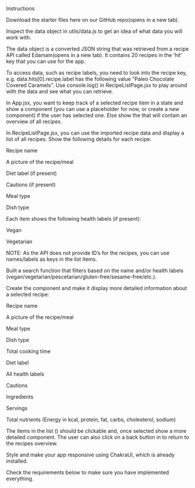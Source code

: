 Instructions


Download the starter files here on our GitHub repo(opens in a new tab).


Inspect the data object in utils/data.js  to get an idea of what data you will work with.

The data object is a converted JSON string that was retrieved from a recipe API called Edamam(opens in a new tab). It contains 20 recipes in the ‘hit’ key that you can use for the app.


To access data, such as recipe labels, you need to look into the recipe key, e.g. data.hits[0].recipe.label has the following value "Paleo Chocolate Covered Caramels". Use console.log() in RecipeListPage.jsx to play around with the data and see what you can retrieve.


In App.jsx, you want to keep track of a selected recipe item in a state and show a <RecipePage /> component (you can use a placeholder for now, or create a new component) if the user has selected one. Else show the <RecipeListPage /> that will contain an overview of all recipes.










In RecipeListPage.jsx, you can use the imported recipe data and display a list of all recipes. Show the following details for each recipe: 

Recipe name

A picture of the recipe/meal

Diet label (if present)

Cautions (if present)

Meal type

Dish type

Each item shows the following health labels (if present):

Vegan 

Vegetarian

NOTE: As the API does not provide ID’s for the recipes, you can use names/labels as keys in the list items.


Built a search function that filters based on the name and/or health labels (vegan/vegetarian/pescetarian/gluten-free/sesame-free/etc.).













Create the <RecipePage /> component and make it display more detailed information about a selected recipe: 

Recipe name

A picture of the recipe/meal

Meal type

Dish type

Total cooking time

Diet label

All health labels

Cautions

Ingredients

Servings

Total nutrients (Energy in kcal, protein, fat, carbs, cholesterol, sodium)


The items in the list (<RecipeListPage />) should be clickable and, once selected show a more detailed <RecipePage /> component. The user can also click on a back button in <RecipePage /> to return to the recipes overview.


Style and make your app responsive using ChakraUI, which is already installed.


Check the requirements below to make sure you have implemented everything.